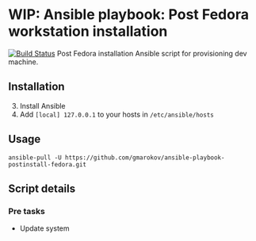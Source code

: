 WIP: Ansible playbook: Post Fedora workstation installation 
=========
[![Build Status](https://travis-ci.org/gmarokov/ansible-playbook-postinstall-fedora.svg?branch=master)](https://travis-ci.org/gmarokov/ansible-playbook-postinstall-fedora)
Post Fedora installation Ansible script for provisioning dev machine.

## Installation
3. Install Ansible
5. Add `[local] 127.0.0.1` to your hosts in `/etc/ansible/hosts`

## Usage
`ansible-pull -U https://github.com/gmarokov/ansible-playbook-postinstall-fedora.git`

## Script details 

### Pre tasks
- Update system
